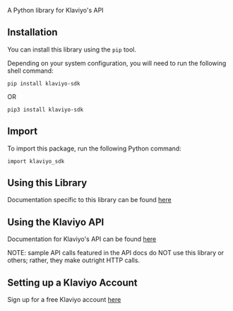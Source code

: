A Python library for Klaviyo's API

## Installation

You can install this library using the `pip` tool.

Depending on your system configuration, you will need to run the following shell command:

`pip install klaviyo-sdk`

OR 

`pip3 install klaviyo-sdk`

## Import

To import this package, run the following Python command:

`import klaviyo_sdk`

## Using this Library

Documentation specific to this library can be found [here](https://github.com/klaviyo/klaviyo-python-sdk)

## Using the Klaviyo API

Documentation for Klaviyo's API can be found [here](https://developers.klaviyo.com/en/reference/api-overview)

NOTE: sample API calls featured in the API docs do NOT use this library or others; rather, they make outright HTTP calls.

## Setting up a Klaviyo Account

Sign up for a free Klaviyo account [here](https://www.klaviyo.com/)



